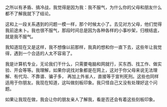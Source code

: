 之所以有矛盾、搞冷战，我觉得是因为我：我不服气，为什么你的父母和朋友什么都不了解我就下了结论。

这和上一段关系遇到的问题一模一样，那个时候太小了。去见对方父母，他们觉得我前途未卜。我也很不服气，那段时间总是因为各种各样的小事吵架，归根结底，就是我不服气。

我知道现在又是这样，我不想像以前那样，我真的想和你一直下去，这些年让我觉得，遇到一个合适的人太不容易了。

我是计算机专业，无论我们干什么，只需要电脑和网就行，买东西、找工作、做实验、开会等等。我理解，如果你说找对象都是在网上，这对于你父母来说无法理解、有代沟、不靠谱、骗子多，
再加上外省人，直接等于宣判死刑。这些也同样适用于你朋友。我现在知道，这叫做刻板印象。我只怪自己又没有处理好这个问题。

如果让我现在做，我会让你的朋友亲人了解我，看是否还会有着这些刻板印象。
